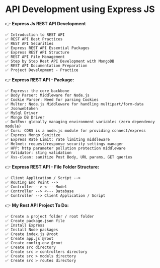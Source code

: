 **API Development using Express JS**
======

👉 **Express Js REST API Development**

    ✅ Introduction to REST API
    ✅ REST API Best Practices
    ✅ REST API Securities
    ✅ Express REST API Essential Packages
    ✅ Express REST API Structure
    ✅ REST API File Management
    ✅ Step by Step Rest API Development with MongoDB
    ✅ REST API Documentation Preparation
    ✅ Project Development - Practice

👉 **Express REST API - Package:**

    ✅ Express: the core backbone
    ✅ Body Parser: Middleware for Node.js
    ✅ Cookie Parser: Need for parsing Cookies
    ✅ Multer: Node.js Middleware for handling multipart/form-data
    ✅ Jsonwebtoken
    ✅ MySql Driver
    ✅ Mongo DB Driver
    ✅ DotEnv: globally managing environment variables (zero dependency module)
    ✅ Cors: CORS is a node.js module for providing connect/express
    ✅ Express Mongo Sanitize
    ✅ Express Rate Limit: rate limiting middleware
    ✅ Helmet: request/response security settings manager
    ✅ HPP: http parameter pollution protection middleware
    ✅ Validator: sting validation
    ✅ Xss-clean: sanitize Post Body, URL params, GET queries

👉 **Express REST API - File Folder Structure:**

    ✅ Client Application / Script -->
    ✅ Routing End Point -->
    ✅ Controller --> <--- Model
    ✅ Controller --> <--- Database
    ✅ Controller --> Client Application / Script

👉 **My Rest API Project To Do:**

    ✅ Create a project folder / root folder
    ✅ Create package.json file
    ✅ Install Express
    ✅ Install Node packages
    ✅ Create index.js @root
    ✅ Create app.js @root
    ✅ Create config.env @root
    ✅ Create src directory
    ✅ Create src > controllers directory
    ✅ Create src > models directory
    ✅ Create src > routes directory